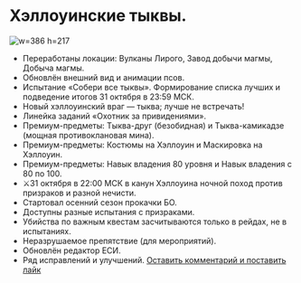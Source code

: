 # Хэллоуинские тыквы.
![w=386 h=217](img/sys/update/4.0.91.jpg)
  * Переработаны локации: Вулканы Лирого, Завод добычи магмы, Добыча магмы.
  * Обновлён внешний вид и анимации псов.
  * Испытание «Собери все тыквы». Формирование списка лучших и подведение итогов 31 октября в 23:59 МСК.
  * Новый хэллоуинский враг — тыква; лучше не встречать!
  * Линейка заданий «Охотник за привидениями».
  * Премиум-предметы: Тыква-друг (безобидная) и Тыква-камикадзе (мощная противоклановая мина).
  * Премиум-предметы: Костюмы на Хэллоуин и Маскировка на Хэллоуин.
  * Премиум-предметы: Навык владения 80 уровня и Навык владения с 80 по 100.
  * ⚔31 октября в 22:00 МСК в канун Хэллоуина ночной поход против призраков и разной нечисти.
  * Стартовал осенний сезон прокачки БО.
  * Доступны разные испытания с призраками.
  * Убийства по важным квестам засчитываются только в рейдах, не в испытаниях.
  * Неразрушаемое препятствие (для мероприятий).
  * Обновлён редактор ЕСИ.
  * Ряд исправлений и улучшений.
[Оставить комментарий и поставить лайк](https://new.mechs.su/news/2025-10-28-4-0-92-halloween-pumpkins)